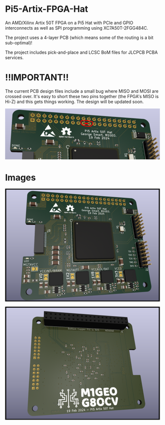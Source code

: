# Pi5-Artix-FPGA-Hat

An AMD/Xilinx Artix 50T FPGA on a Pi5 Hat with PCIe and GPIO interconnects as well as SPI programming using XC7A50T-2FGG484C.

The project uses a 4-layer PCB (which means some of the routing is a bit sub-optimal)!

The project includes pick-and-place and LCSC BoM files for JLCPCB PCBA services.

# !!IMPORTANT!!

The current PCB design files include a small bug where MISO and MOSI are crossed over. It's easy to short these two pins together (the FPGA's MISO is Hi-Z) and this gets things working. The design will be updated soon.

![PCB Bug](img/pcb_bug_mosi_miso_bridge.png)

# Images

![Front Render](img/Pi5-Artix50T-Hat_F.png)

![Rear Render](img/Pi5-Artix50T-Hat_R.png)

